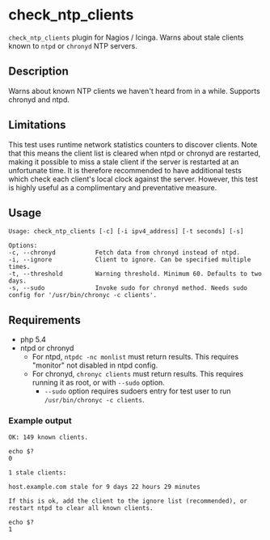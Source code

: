# check_ntp_clients
`check_ntp_clients` plugin for Nagios / Icinga. Warns about stale clients known to `ntpd` or `chronyd` NTP servers.

## Description
Warns about known NTP clients we haven't heard from in a while. Supports chronyd and ntpd. 

## Limitations
This test uses runtime network statistics counters to discover clients. Note that this means the client list is cleared when ntpd or chronyd are restarted, making it possible to miss a stale client if the server is restarted at an unfortunate time. It is therefore recommended to have additional tests which check each client's local clock against the server. However, this test is highly useful as a complimentary and preventative measure. 

## Usage
```
Usage: check_ntp_clients [-c] [-i ipv4_address] [-t seconds] [-s]

Options:
-c, --chronyd           Fetch data from chronyd instead of ntpd.
-i, --ignore            Client to ignore. Can be specified multiple times.
-t, --threshold         Warning threshold. Minimum 60. Defaults to two days.
-s, --sudo              Invoke sudo for chronyd method. Needs sudo config for '/usr/bin/chronyc -c clients'.
```

## Requirements
* php 5.4
* ntpd or chronyd
    * For ntpd, `ntpdc -nc monlist` must return results. This requires "monitor" not disabled in ntpd config.
    * For chronyd, `chronyc clients` must return results. This requires running it as root, or with `--sudo` option.
        * `--sudo` option requires sudoers entry for test user to run `/usr/bin/chronyc -c clients`.

### Example output
```
OK: 149 known clients.

echo $?
0
```

```
1 stale clients:

host.example.com stale for 9 days 22 hours 29 minutes

If this is ok, add the client to the ignore list (recommended), or restart ntpd to clear all known clients.

echo $?
1
```

